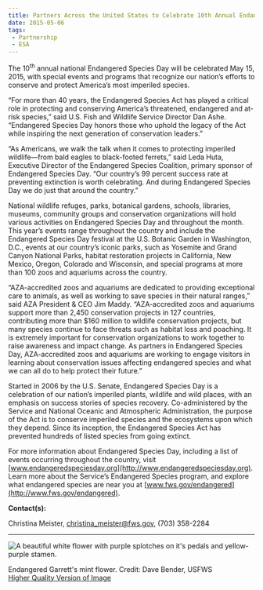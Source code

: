```yaml
---
title: Partners Across the United States to Celebrate 10th Annual Endangered Species Day
date: 2015-05-06
tags:
 - Partnership
 - ESA
---
```


The 10<sup>th</sup> annual national Endangered Species Day will be celebrated May 15, 2015, with special events and programs that recognize our nation’s efforts to conserve and protect America’s most imperiled species.

“For more than 40 years, the Endangered Species Act has played a critical role in protecting and conserving America’s threatened, endangered and at-risk species,” said U.S. Fish and Wildlife Service Director Dan Ashe. “Endangered Species Day honors those who uphold the legacy of the Act while inspiring the next generation of conservation leaders.”

“As Americans, we walk the talk when it comes to protecting imperiled wildlife—from bald eagles to black-footed ferrets,” said Leda Huta, Executive Director of the Endangered Species Coalition, primary sponsor of Endangered Species Day. “Our country’s 99 percent success rate at preventing extinction is worth celebrating. And during Endangered Species Day we do just that around the country.”

National wildlife refuges, parks, botanical gardens, schools, libraries, museums, community groups and conservation organizations will hold various activities on Endangered Species Day and throughout the month. This year’s events range throughout the country and include the Endangered Species Day festival at the U.S. Botanic Garden in Washington, D.C., events at our country’s iconic parks, such as Yosemite and Grand Canyon National Parks, habitat restoration projects in California, New Mexico, Oregon, Colorado and Wisconsin, and special programs at more than 100 zoos and aquariums across the country.

“AZA-accredited zoos and aquariums are dedicated to providing exceptional care to animals, as well as working to save species in their natural ranges,” said AZA President & CEO Jim Maddy. “AZA-accredited zoos and aquariums support more than 2,450 conservation projects in 127 countries, contributing more than $160 million to wildlife conservation projects, but many species continue to face threats such as habitat loss and poaching. It is extremely important for conservation organizations to work together to raise awareness and impact change. As partners in Endangered Species Day, AZA-accredited zoos and aquariums are working to engage visitors in learning about conservation issues affecting endangered species and what we can all do to help protect their future.”

Started in 2006 by the U.S. Senate, Endangered Species Day is a celebration of our nation’s imperiled plants, wildlife and wild places, with an emphasis on success stories of species recovery. Co-administered by the Service and National Oceanic and Atmospheric Administration, the purpose of the Act is to conserve imperiled species and the ecosystems upon which they depend. Since its inception, the Endangered Species Act has prevented hundreds of listed species from going extinct.

For more information about Endangered Species Day, including a list of events occurring throughout the country, visit [www.endangeredspeciesday.org](http://www.endangeredspeciesday.org). Learn more about the Service’s Endangered Species program, and explore what endangered species are near you at [www.fws.gov/endangered](http://www.fws.gov/endangered).

**Contact(s):**  

Christina Meister, [christina_meister@fws.gov](mailto:christina_meister@fws.gov), (703) 358-2284

* * *

![A beautiful white flower with purple splotches on it's pedals and yellow-purple stamen.](images/newsUploads/newsThumbs/newsImageThumb2A9E332E-01E2-E3AD-91377C8AD3FF46AF.jpg)

Endangered Garrett's mint flower. Credit: Dave Bender, USFWS  
[Higher Quality Version of Image](https://www.flickr.com/photos/usfwssoutheast/5794258452/)
